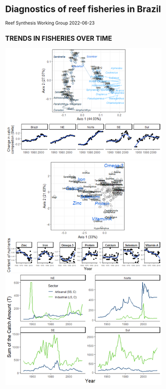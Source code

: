 Diagnostics of reef fisheries in Brazil
================
Reef Synthesis Working Group
2022-06-23

<!-- README.md is generated from README.Rmd. Please edit that file -->
<!-- badges: start -->
<!-- badges: end -->

## TRENDS IN FISHERIES OVER TIME

![](README_files/figure-gfm/unnamed-chunk-1-1.png)<!-- -->![](README_files/figure-gfm/unnamed-chunk-1-2.png)<!-- -->![](README_files/figure-gfm/unnamed-chunk-1-3.png)<!-- -->

